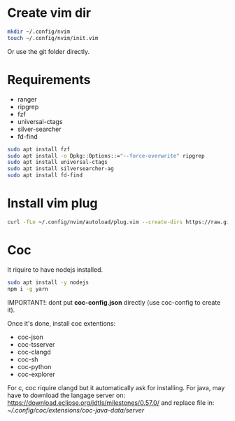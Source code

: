 # Create vim dir

```sh
mkdir ~/.config/nvim
touch ~/.config/nvim/init.vim
```

Or use the git folder directly.

# Requirements

- ranger
- ripgrep
- fzf
- universal-ctags
- silver-searcher
- fd-find

```sh
sudo apt install fzf
sudo apt install -o Dpkg::Options::="--force-overwrite" ripgrep
sudo apt install universal-ctags
sudo apt install silversearcher-ag
sudo apt install fd-find
```

# Install vim plug

```sh
curl -fLo ~/.config/nvim/autoload/plug.vim --create-dirs https://raw.githubusercontent.com/junegunn/vim-plug/master/plug.vim
```

# Coc

It riquire to have nodejs installed.

```sh
sudo apt install -y nodejs
npm i -g yarn
```

IMPORTANT!: dont put **coc-config.json** directly (use coc-config to create it).

Once it's done, install coc extentions:

- coc-json
- coc-tsserver
- coc-clangd
- coc-sh
- coc-python
- coc-explorer

For c, coc riquire clangd but it automatically ask for installing.
For java, may have to download the langage server on:
https://download.eclipse.org/jdtls/milestones/0.57.0/
and replace file in:
*~/.config/coc/extensions/coc-java-data/server*
